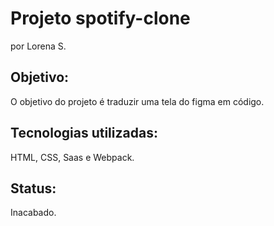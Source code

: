 # Projeto spotify-clone
por Lorena S.

## Objetivo:
O objetivo do projeto é traduzir uma tela do figma em código.

## Tecnologias utilizadas:
HTML, CSS, Saas e Webpack.

## Status:
Inacabado.